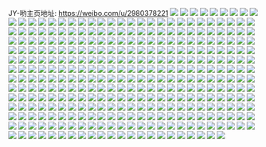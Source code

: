 JY-哟主页地址: https://weibo.com/u/2980378221 
![](https://wx4.sinaimg.cn/mw2000/b1a4f66dgy1h8qx7dz7w2j22c02c0u0y.jpg) 
![](https://wx4.sinaimg.cn/mw2000/b1a4f66dgy1h8qx7g8hywj22c02c0kjl.jpg) 
![](https://wx4.sinaimg.cn/mw2000/b1a4f66dgy1h8qx7mibsjj23402c01kz.jpg) 
![](https://wx4.sinaimg.cn/mw2000/b1a4f66dgy1h8qx7b6qalj22102101ky.jpg) 
![](https://wx4.sinaimg.cn/mw2000/b1a4f66dgy1h8qx9p96mdj22c02c07wj.jpg) 
![](https://wx4.sinaimg.cn/mw2000/b1a4f66dgy1h7hq5qtmgmj22801o07wi.jpg) 
![](https://wx4.sinaimg.cn/mw2000/b1a4f66dgy1h7hq5t4rdnj22801o04qq.jpg) 
![](https://wx4.sinaimg.cn/mw2000/b1a4f66dgy1h7hq5rllcxj22c01r0npd.jpg) 
![](https://wx4.sinaimg.cn/mw2000/b1a4f66dgy1h7hq5vvugvj22801o01ky.jpg) 
![](https://wx4.sinaimg.cn/mw2000/b1a4f66dgy1h7hq5uj48tj22801o0x6p.jpg) 
![](https://wx4.sinaimg.cn/mw2000/b1a4f66dgy1h6ryl31g5zj23401r0kjo.jpg) 
![](https://wx4.sinaimg.cn/mw2000/b1a4f66dgy1h6ryl4znovj23401r01l1.jpg) 
![](https://wx4.sinaimg.cn/mw2000/b1a4f66dgy1h6ryl0ne9lj23401r0u0y.jpg) 
![](https://wx4.sinaimg.cn/mw2000/b1a4f66dgy1h6rykynkfcj22801o0qv7.jpg) 
![](https://wx4.sinaimg.cn/mw2000/b1a4f66dgy1h6ryl7mg79j21xw1gfb2a.jpg) 
![](https://wx4.sinaimg.cn/mw2000/b1a4f66dgy1h6ryl5uxgcj23401r0b29.jpg) 
![](https://wx4.sinaimg.cn/mw2000/b1a4f66dgy1h4yevhpg2cj22342s74qr.jpg) 
![](https://wx4.sinaimg.cn/mw2000/b1a4f66dgy1h4yevjxg1fj22c0340hdx.jpg) 
![](https://wx4.sinaimg.cn/mw2000/b1a4f66dgy1h4yevll9irj22592v1b2b.jpg) 
![](https://wx4.sinaimg.cn/mw2000/b1a4f66dgy1h4yevmv1pzj22c02c0x6q.jpg) 
![](https://wx4.sinaimg.cn/mw2000/b1a4f66dgy1h4yevove45j22c02c0npf.jpg) 
![](https://wx4.sinaimg.cn/mw2000/b1a4f66dgy1h4yexdg96aj22c02c01kz.jpg) 
![](https://wx4.sinaimg.cn/mw2000/b1a4f66dgy1h4yew01x7oj22c0340qv8.jpg) 
![](https://wx4.sinaimg.cn/mw2000/b1a4f66dgy1h4yew2u94rj22c0340x6s.jpg) 
![](https://wx4.sinaimg.cn/mw2000/b1a4f66dgy1h4yevgar9cj22c0340x6s.jpg) 
![](https://wx4.sinaimg.cn/mw2000/b1a4f66dgy1h46tg9f44ij22c0340e84.jpg) 
![](https://wx4.sinaimg.cn/mw2000/b1a4f66dgy1h46tge9hrtj21r61r6qlb.jpg) 
![](https://wx4.sinaimg.cn/mw2000/b1a4f66dgy1h46tggqw2gj229131y7wj.jpg) 
![](https://wx4.sinaimg.cn/mw2000/b1a4f66dgy1h46tg5gde1j22bk3404qr.jpg) 
![](https://wx4.sinaimg.cn/mw2000/b1a4f66dgy1h46tg3k7zuj22c02c0b2b.jpg) 
![](https://wx4.sinaimg.cn/mw2000/b1a4f66dgy1h46tg77st1j22c0340hdv.jpg) 
![](https://wx4.sinaimg.cn/mw2000/b1a4f66dgy1h46tgavc4oj22c02c07wj.jpg) 
![](https://wx4.sinaimg.cn/mw2000/b1a4f66dgy1h46x6v24lfj22c02c0qv7.jpg) 
![](https://wx4.sinaimg.cn/mw2000/b1a4f66dgy1h32akxdy62j21o01o0kjl.jpg) 
![](https://wx4.sinaimg.cn/mw2000/b1a4f66dgy1h329xuw9p7j22c02c01kx.jpg) 
![](https://wx4.sinaimg.cn/mw2000/b1a4f66dgy1h329xtnpbej22c02c07wh.jpg) 
![](https://wx4.sinaimg.cn/mw2000/b1a4f66dgy1h329xw8xsjj20sg0sg7k0.jpg) 
![](https://wx4.sinaimg.cn/mw2000/b1a4f66dgy1h32avi1cf9j22c02c0b2a.jpg) 
![](https://wx4.sinaimg.cn/mw2000/b1a4f66dgy1h329xxjcmej22c02c0b29.jpg) 
![](https://wx4.sinaimg.cn/mw2000/b1a4f66dgy1h329xqzusej21nm1nmkjl.jpg) 
![](https://wx4.sinaimg.cn/mw2000/b1a4f66dgy1h32al7xitqj22c02c0b29.jpg) 
![](https://wx4.sinaimg.cn/mw2000/b1a4f66dgy1h0yvxhtwppj21ln24vb29.jpg) 
![](https://wx4.sinaimg.cn/mw2000/b1a4f66dgy1h0yvxkq728j21m225fb29.jpg) 
![](https://wx4.sinaimg.cn/mw2000/b1a4f66dgy1h0yvxfoq98j21o0280hdt.jpg) 
![](https://wx4.sinaimg.cn/mw2000/b1a4f66dgy1h0yvxo5d16j21o0280kjl.jpg) 
![](https://wx4.sinaimg.cn/mw2000/b1a4f66dgy1gyvnpn9r2tj22c02c07wi.jpg) 
![](https://wx4.sinaimg.cn/mw2000/b1a4f66dgy1gyvnpyerrrj22c02c0hdu.jpg) 
![](https://wx4.sinaimg.cn/mw2000/b1a4f66dgy1gyvnpqctxhj22c02c07wi.jpg) 
![](https://wx4.sinaimg.cn/mw2000/b1a4f66dgy1gyvnpgt74jj226b2wenpe.jpg) 
![](https://wx4.sinaimg.cn/mw2000/b1a4f66dgy1gyvnpu7ypij228y28yx6q.jpg) 
![](https://wx4.sinaimg.cn/mw2000/b1a4f66dgy1gyvnq0pe5lj221j21je81.jpg) 
![](https://wx4.sinaimg.cn/mw2000/b1a4f66dgy1gyvnpdne7vj22c0340x6r.jpg) 
![](https://wx4.sinaimg.cn/mw2000/b1a4f66dgy1gyvnpj0pvzj22c02c0b29.jpg) 
![](https://wx4.sinaimg.cn/mw2000/b1a4f66dgy1gyvnp5yq6yj22c0340kjn.jpg) 
![](https://wx4.sinaimg.cn/mw2000/b1a4f66dgy1gxov7pmzwbj23402c0b2a.jpg) 
![](https://wx4.sinaimg.cn/mw2000/b1a4f66dgy1gxok6p0xvqj2251251qv6.jpg) 
![](https://wx4.sinaimg.cn/mw2000/b1a4f66dgy1gxov7rlfovj23402c07wi.jpg) 
![](https://wx4.sinaimg.cn/mw2000/b1a4f66dgy1gxok6smpuij21080r6n99.jpg) 
![](https://wx4.sinaimg.cn/mw2000/b1a4f66dgy1gxov8cyh2wj22ds1sc7wj.jpg) 
![](https://wx4.sinaimg.cn/mw2000/b1a4f66dgy1gxok6jvmfzj23402c07wi.jpg) 
![](https://wx4.sinaimg.cn/mw2000/b1a4f66dgy1gxov8o7ldfj23402c0npg.jpg) 
![](https://wx4.sinaimg.cn/mw2000/b1a4f66dgy1gxov8gr2faj21o0280x6p.jpg) 
![](https://wx4.sinaimg.cn/mw2000/b1a4f66dgy1gxov8l9v4lj23402c0hdw.jpg) 
![](https://wx4.sinaimg.cn/mw2000/b1a4f66dgy1gvzf5nvs07j22c02c01kz.jpg) 
![](https://wx4.sinaimg.cn/mw2000/b1a4f66dgy1gvzf152pwfj21vb1vab29.jpg) 
![](https://wx4.sinaimg.cn/mw2000/b1a4f66dgy1gvz8tisrp6j22c0340npe.jpg) 
![](https://wx4.sinaimg.cn/mw2000/b1a4f66dgy1gvz8uk1vz4j21y11y1b29.jpg) 
![](https://wx4.sinaimg.cn/mw2000/b1a4f66dgy1gvz8siwil5j22c02c0x6p.jpg) 
![](https://wx4.sinaimg.cn/mw2000/b1a4f66dgy1gvz8kei8r6j22c02c0e2q.jpg) 
![](https://wx4.sinaimg.cn/mw2000/b1a4f66dgy1gvz8kp4grpj22c02c04qr.jpg) 
![](https://wx4.sinaimg.cn/mw2000/b1a4f66dgy1gvz8liirzhj22c02c04qq.jpg) 
![](https://wx4.sinaimg.cn/mw2000/b1a4f66dgy1gvz8l4mr2ij22222rlkjl.jpg) 
![](https://wx4.sinaimg.cn/mw2000/b1a4f66dgy1gvz8kst9y7j21wn2jj1ky.jpg) 
![](https://wx4.sinaimg.cn/mw2000/b1a4f66dgy1gvz8kxyfhqj21w51w5b2a.jpg) 
![](https://wx4.sinaimg.cn/mw2000/b1a4f66dgy1gvyt6z1q8yj20u00u0td5.jpg) 
![](https://wx4.sinaimg.cn/mw2000/b1a4f66dgy1gvsp29o1c9j20u00u0tgv.jpg) 
![](https://wx4.sinaimg.cn/mw2000/b1a4f66dgy1gvsp2auiq9j20u00u0grp.jpg) 
![](https://wx4.sinaimg.cn/mw2000/b1a4f66dgy1gvsp28d3dfj21400u0aml.jpg) 
![](https://wx4.sinaimg.cn/mw2000/b1a4f66dgy1gvsp2bbmjhj21400u078y.jpg) 
![](https://wx4.sinaimg.cn/mw2000/b1a4f66dgy1gvsp2bqgryj21400u0tei.jpg) 
![](https://wx4.sinaimg.cn/mw2000/b1a4f66dgy1gwgui7mb49j2140140k19.jpg) 
![](https://wx4.sinaimg.cn/mw2000/b1a4f66dgy1gwgui4rlf5j2140140gtz.jpg) 
![](https://wx4.sinaimg.cn/mw2000/b1a4f66dgy1gwgui5uuogj23402c01ky.jpg) 
![](https://wx4.sinaimg.cn/mw2000/b1a4f66dgy1gwgui702doj2140140alm.jpg) 
![](https://wx4.sinaimg.cn/mw2000/003fHmwtgy1guw4o2ga83j61o01o01kx02.jpg) 
![](https://wx4.sinaimg.cn/mw2000/003fHmwtgy1guw4o3memkj61ng1ng1g102.jpg) 
![](https://wx4.sinaimg.cn/mw2000/003fHmwtgy1guvnzc2q1wj61o01o0qqb02.jpg) 
![](https://wx4.sinaimg.cn/mw2000/003fHmwtgy1gussluljepj62c02c04qq02.jpg) 
![](https://wx4.sinaimg.cn/mw2000/003fHmwtgy1gussm9tz20j60u00u0qb002.jpg) 
![](https://wx4.sinaimg.cn/mw2000/003fHmwtgy1gussnatumhj62yr282kjm02.jpg) 
![](https://wx4.sinaimg.cn/mw2000/003fHmwtgy1gussn7mrcdj62c02c0u0z02.jpg) 
![](https://wx4.sinaimg.cn/mw2000/003fHmwtgy1gussndiuhkj63402c01kx02.jpg) 
![](https://wx4.sinaimg.cn/mw2000/003fHmwtgy1gussmpwtd0j62802801kz02.jpg) 
![](https://wx4.sinaimg.cn/mw2000/003fHmwtgy1gussnl5dbuj618g17e7wh02.jpg) 
![](https://wx4.sinaimg.cn/mw2000/003fHmwtgy1gussm8w0t3j627s27sb2b02.jpg) 
![](https://wx4.sinaimg.cn/mw2000/b1a4f66dgy1gwgug861n8j20w51g5h2o.jpg) 
![](https://wx4.sinaimg.cn/mw2000/003fHmwtgy1gu7ettk620j60u00u0gx602.jpg) 
![](https://wx4.sinaimg.cn/mw2000/003fHmwtgy1gu7elwei36j63402bz4qs02.jpg) 
![](https://wx4.sinaimg.cn/mw2000/003fHmwtgy1gu7emhqxuxj6340340npe02.jpg) 
![](https://wx4.sinaimg.cn/mw2000/003fHmwtgy1gu7em1c7bkj61gi1xub2902.jpg) 
![](https://wx4.sinaimg.cn/mw2000/003fHmwtgy1gu7em9h1lrj6340340b2e02.jpg) 
![](https://wx4.sinaimg.cn/mw2000/003fHmwtgy1gu7em36ku0j619q1ot1jp02.jpg) 
![](https://wx4.sinaimg.cn/mw2000/003fHmwtgy1gu7eme9pwmj6340340hdx02.jpg) 
![](https://wx4.sinaimg.cn/mw2000/003fHmwtgy1gu7em4l1j0j62c02c0kjm02.jpg) 
![](https://wx4.sinaimg.cn/mw2000/003fHmwtgy1gu7elzdb16j629h29hnpe02.jpg) 
![](https://wx4.sinaimg.cn/mw2000/003fHmwtgy1gtovt6np3aj61o0280e8102.jpg) 
![](https://wx4.sinaimg.cn/mw2000/003fHmwtgy1gtovt8cln2j61bq1rnx1k02.jpg) 
![](https://wx4.sinaimg.cn/mw2000/003fHmwtgy1gtovt9vh05j61f21w3ayl02.jpg) 
![](https://wx4.sinaimg.cn/mw2000/b1a4f66dgy1gsulbtsn3zj20u0140gst.jpg) 
![](https://wx4.sinaimg.cn/mw2000/b1a4f66dgy1grz70untwcj21pe1peka7.jpg) 
![](https://wx4.sinaimg.cn/mw2000/b1a4f66dgy1grz70vy0nvj21pe1pe1c6.jpg) 
![](https://wx4.sinaimg.cn/mw2000/b1a4f66dgy1grz70v95d7j21sb1sbkao.jpg) 
![](https://wx4.sinaimg.cn/mw2000/b1a4f66dgy1grchts37w4j233y1qz4qp.jpg) 
![](https://wx4.sinaimg.cn/mw2000/b1a4f66dgy1grchsw14iqj233y1qz13v.jpg) 
![](https://wx4.sinaimg.cn/mw2000/b1a4f66dgy1grchsvmgl3j215o0ng49e.jpg) 
![](https://wx4.sinaimg.cn/mw2000/b1a4f66dgy1grchytto4uj233v1qx7el.jpg) 
![](https://wx4.sinaimg.cn/mw2000/b1a4f66dgy1grchi9zie7j21sc2dsh61.jpg) 
![](https://wx4.sinaimg.cn/mw2000/b1a4f66dgy1grchsv8t3tj21a20px7fq.jpg) 
![](https://wx4.sinaimg.cn/mw2000/b1a4f66dgy1gpw4dnshroj22bf3387wj.jpg) 
![](https://wx4.sinaimg.cn/mw2000/b1a4f66dgy1gpw4df496yj20ot0x3gwr.jpg) 
![](https://wx4.sinaimg.cn/mw2000/b1a4f66dgy1gpw4dpw1ksj22c0340npf.jpg) 
![](https://wx4.sinaimg.cn/mw2000/b1a4f66dgy1gpw4dhccnnj22c0340qv6.jpg) 
![](https://wx4.sinaimg.cn/mw2000/b1a4f66dgy1gpw4djie5xj23402c0e83.jpg) 
![](https://wx4.sinaimg.cn/mw2000/b1a4f66dgy1gpw4duv9nnj22c03401kz.jpg) 
![](https://wx4.sinaimg.cn/mw2000/b1a4f66dgy1gpw4qyrsl0j21wl1wlwwc.jpg) 
![](https://wx4.sinaimg.cn/mw2000/b1a4f66dgy1gpw4dear7uj22c0340hdu.jpg) 
![](https://wx4.sinaimg.cn/mw2000/b1a4f66dgy1gpw4qziedgj21pr1prwts.jpg) 
![](https://wx4.sinaimg.cn/mw2000/b1a4f66dgy1gpw4dliq7bj22br33ob2b.jpg) 
![](https://wx4.sinaimg.cn/mw2000/b1a4f66dgy1gpw4nvzpdwj20wj17dqht.jpg) 
![](https://wx4.sinaimg.cn/mw2000/b1a4f66dgy1gpw4orduldj22c0340hdv.jpg) 
![](https://wx4.sinaimg.cn/mw2000/b1a4f66dgy1gp8s5ot6xbj216o1kwx6q.jpg) 
![](https://wx4.sinaimg.cn/mw2000/b1a4f66dgy1gp8s5pthc1j216o1kwu0y.jpg) 
![](https://wx4.sinaimg.cn/mw2000/b1a4f66dgy1gp8s5ym065j23402c07wt.jpg) 
![](https://wx4.sinaimg.cn/mw2000/b1a4f66dgy1gp8s5rwqxmj22801o0e87.jpg) 
![](https://wx4.sinaimg.cn/mw2000/b1a4f66dgy1gp8s5ngdd0j22801o0hdz.jpg) 
![](https://wx4.sinaimg.cn/mw2000/003fHmwtgy1guw4uypctbj61400u0q9l02.jpg) 
![](https://wx4.sinaimg.cn/mw2000/003fHmwtgy1guw4swu65ej63402c07wk02.jpg) 
![](https://wx4.sinaimg.cn/mw2000/003fHmwtgy1guw4stt4c7j63402c0u0z02.jpg) 
![](https://wx4.sinaimg.cn/mw2000/b1a4f66dgy1glr69ws8gej20u014014g.jpg) 
![](https://wx4.sinaimg.cn/mw2000/b1a4f66dgy1glr62435e1j20u0140wu8.jpg) 
![](https://wx4.sinaimg.cn/mw2000/b1a4f66dgy1glr624tn2aj20u00u0n2s.jpg) 
![](https://wx4.sinaimg.cn/mw2000/b1a4f66dgy1glr6205rqhj20u0140qhx.jpg) 
![](https://wx4.sinaimg.cn/mw2000/b1a4f66dgy1glr629t4orj20u0140qat.jpg) 
![](https://wx4.sinaimg.cn/mw2000/b1a4f66dgy1glr626feulj20u0140dp2.jpg) 
![](https://wx4.sinaimg.cn/mw2000/003fHmwtgy1guw5ktvzpej60u00u0n0u02.jpg) 
![](https://wx4.sinaimg.cn/mw2000/003fHmwtgy1guw5kuixx7j60u00u00wy02.jpg) 
![](https://wx4.sinaimg.cn/mw2000/003fHmwtgy1guw5ku8aywj60u00u0n0x02.jpg) 
![](https://wx4.sinaimg.cn/mw2000/b1a4f66dgy1gl1oj70mnuj22801o0npd.jpg) 
![](https://wx4.sinaimg.cn/mw2000/b1a4f66dgy1gl1oj68ygaj22801o0qv5.jpg) 
![](https://wx4.sinaimg.cn/mw2000/b1a4f66dgy1gl1oj29crvj21o0280x6p.jpg) 
![](https://wx4.sinaimg.cn/mw2000/b1a4f66dgy1gl1oj3nutvj22801o0qv5.jpg) 
![](https://wx4.sinaimg.cn/mw2000/b1a4f66dgy1gl1oj52gspj22801o0npd.jpg) 
![](https://wx4.sinaimg.cn/mw2000/003fHmwtgy1guw5ol4ylfj60wi0wit8q02.jpg) 
![](https://wx4.sinaimg.cn/mw2000/003fHmwtgy1guw5nvtbqgj60wi0wit8q02.jpg) 
![](https://wx4.sinaimg.cn/mw2000/003fHmwtgy1guw5okiq0fj60wi0wit8q02.jpg) 
![](https://wx4.sinaimg.cn/mw2000/003fHmwtgy1guw5okvl7nj60wi0wit8q02.jpg) 
![](https://wx4.sinaimg.cn/mw2000/b1a4f66dgy1gknjq55q1hj22as32e1kz.jpg) 
![](https://wx4.sinaimg.cn/mw2000/b1a4f66dgy1gknjq9ywdlj21w01eznpd.jpg) 
![](https://wx4.sinaimg.cn/mw2000/b1a4f66dgy1gknjumz8a7j21vz2io4qr.jpg) 
![](https://wx4.sinaimg.cn/mw2000/b1a4f66dgy1gknjq84yrxj21w02ioqv6.jpg) 
![](https://wx4.sinaimg.cn/mw2000/b1a4f66dgy1gknjqcqbm2j22c02c0u0x.jpg) 
![](https://wx4.sinaimg.cn/mw2000/b1a4f66dgy1gknjqbn03nj21vz2io7wj.jpg) 
![](https://wx4.sinaimg.cn/mw2000/b1a4f66dgy1gk2obbxq9aj21z41hc1kz.jpg) 
![](https://wx4.sinaimg.cn/mw2000/003fHmwtgy1guxk2gr2zqj618g0xc7bg02.jpg) 
![](https://wx4.sinaimg.cn/mw2000/003fHmwtgy1guxk2jrvrjj61n918gkjl02.jpg) 
![](https://wx4.sinaimg.cn/mw2000/003fHmwtgy1guxk2hbtvgj618g0xcjx802.jpg) 
![](https://wx4.sinaimg.cn/mw2000/003fHmwtgy1guxk2g400fj618g0xcgsb02.jpg) 
![](https://wx4.sinaimg.cn/mw2000/003fHmwtgy1guxk2hppopj618g0xcgpt02.jpg) 
![](https://wx4.sinaimg.cn/mw2000/003fHmwtgy1guxk2j07i3j63402c04qq02.jpg) 
![](https://wx4.sinaimg.cn/mw2000/003fHmwtgy1guxk2i2pwvj618g0xcgou02.jpg) 
![](https://wx4.sinaimg.cn/mw2000/b1a4f66dgy1ggvem629tvj20u00u9128.jpg) 
![](https://wx4.sinaimg.cn/mw2000/b1a4f66dgy1ggvem70tfsj20u00u048x.jpg) 
![](https://wx4.sinaimg.cn/mw2000/b1a4f66dgy1ggvem7ut8xj20u00u0jzi.jpg) 
![](https://wx4.sinaimg.cn/mw2000/b1a4f66dgy1ggvem440tuj20u00u016l.jpg) 
![](https://wx4.sinaimg.cn/mw2000/b1a4f66dgy1ggvembap0ij21400u0gvg.jpg) 
![](https://wx4.sinaimg.cn/mw2000/b1a4f66dgy1ggvem9206xj20u0140wtw.jpg) 
![](https://wx4.sinaimg.cn/mw2000/b1a4f66dgy1ggvema381jj21400u0h20.jpg) 
![](https://wx4.sinaimg.cn/mw2000/b1a4f66dgy1ggvem5609ij20u00u0qfg.jpg) 
![](https://wx4.sinaimg.cn/mw2000/b1a4f66dgy1ggvem2o8x5j20u00u0n5b.jpg) 
![](https://wx4.sinaimg.cn/mw2000/b1a4f66dgy1gdff2snrm3j22c0340hdu.jpg) 
![](https://wx4.sinaimg.cn/mw2000/b1a4f66dgy1gdff31fh9ij21o01o0hdt.jpg) 
![](https://wx4.sinaimg.cn/mw2000/b1a4f66dgy1gdff2uu29bj22c0340hdu.jpg) 
![](https://wx4.sinaimg.cn/mw2000/b1a4f66dgy1gdff2yiz44j22c0340kjm.jpg) 
![](https://wx4.sinaimg.cn/mw2000/b1a4f66dgy1gdff303x3ij225e2v71ky.jpg) 
![](https://wx4.sinaimg.cn/mw2000/b1a4f66dgy1gdff32kqksj21o01o0e81.jpg) 
![](https://wx4.sinaimg.cn/mw2000/b1a4f66dgy1gdff2wqcnbj22c0340hdu.jpg) 
![](https://wx4.sinaimg.cn/mw2000/003fHmwtgy1gv05krsflvj60wi0wit8q02.jpg) 
![](https://wx4.sinaimg.cn/mw2000/003fHmwtgy1gv05ks7k9hj60wi0wit8q02.jpg) 
![](https://wx4.sinaimg.cn/mw2000/b1a4f66dgy1gcx170tfrjj21o01o0qv5.jpg) 
![](https://wx4.sinaimg.cn/mw2000/b1a4f66dgy1gcx16yt1fzj21o01o0qv5.jpg) 
![](https://wx4.sinaimg.cn/mw2000/b1a4f66dgy1gcx173j238j21o01o01ky.jpg) 
![](https://wx4.sinaimg.cn/mw2000/b1a4f66dgy1gcx7rto0u8j21o01o0e81.jpg) 
![](https://wx4.sinaimg.cn/mw2000/b1a4f66dgy1gc4wphonedj20v80v9whp.jpg) 
![](https://wx4.sinaimg.cn/mw2000/b1a4f66dgy1gc4wpgpd94j21j41j4kc2.jpg) 
![](https://wx4.sinaimg.cn/mw2000/b1a4f66dgy1gc4wq6wigtj20v90v9whp.jpg) 
![](https://wx4.sinaimg.cn/mw2000/b1a4f66dgy1gc4wp3tn11j21o01o0x47.jpg) 
![](https://wx4.sinaimg.cn/mw2000/b1a4f66dgy1gc4wq7m5bxj20v90v9whp.jpg) 
![](https://wx4.sinaimg.cn/mw2000/b1a4f66dgy1gc4wp7v4moj21o01o0ttm.jpg) 
![](https://wx4.sinaimg.cn/mw2000/b1a4f66dgy1gc4wq8cnstj20v90v9whp.jpg) 
![](https://wx4.sinaimg.cn/mw2000/b1a4f66dgy1gc4wpchgrjj21ih1ihqn0.jpg) 
![](https://wx4.sinaimg.cn/mw2000/b1a4f66dgy1gc4wqz8h31j20v90v9whp.jpg) 
![](https://wx4.sinaimg.cn/mw2000/b1a4f66dgy1gbkkfcx72cj21o02801kx.jpg) 
![](https://wx4.sinaimg.cn/mw2000/b1a4f66dgy1gbkkf3n6frj2254254e82.jpg) 
![](https://wx4.sinaimg.cn/mw2000/b1a4f66dgy1gbkkf87upij21o02801kx.jpg) 
![](https://wx4.sinaimg.cn/mw2000/b1a4f66dgy1gbkkfi2lwwj23402c0u0x.jpg) 
![](https://wx4.sinaimg.cn/mw2000/b1a4f66dgy1gbkkfai2y3j22801o04pl.jpg) 
![](https://wx4.sinaimg.cn/mw2000/b1a4f66dgy1gbkkf6uj2oj23402c07wi.jpg) 
![](https://wx4.sinaimg.cn/mw2000/b1a4f66dgy1gbkkfbss68j21o02801kx.jpg) 
![](https://wx4.sinaimg.cn/mw2000/b1a4f66dgy1gbkkf9c32zj21o02801kx.jpg) 
![](https://wx4.sinaimg.cn/mw2000/b1a4f66dgy1gdzwj0y1e9j22c02c04qr.jpg) 
![](https://wx4.sinaimg.cn/mw2000/b1a4f66dgy1gaocyx0lmhj21400u011w.jpg) 
![](https://wx4.sinaimg.cn/mw2000/b1a4f66dgy1gaocyz3mdpj20u00u0gvh.jpg) 
![](https://wx4.sinaimg.cn/mw2000/b1a4f66dgy1gaocyxo2gmj21400u0tgc.jpg) 
![](https://wx4.sinaimg.cn/mw2000/b1a4f66dgy1gaocyvz89aj20u00u0n77.jpg) 
![](https://wx4.sinaimg.cn/mw2000/b1a4f66dgy1gaocyy5v99j21400u0n35.jpg) 
![](https://wx4.sinaimg.cn/mw2000/b1a4f66dgy1gaocywg12nj20u00u049i.jpg) 
![](https://wx4.sinaimg.cn/mw2000/b1a4f66dgy1gaocyymplwj20u00u0wo7.jpg) 
![](https://wx4.sinaimg.cn/mw2000/b1a4f66dgy1gaocyv5p1hj21400u0thu.jpg) 
![](https://wx4.sinaimg.cn/mw2000/b1a4f66dgy1gaocyzxnvqj21400u0dum.jpg) 
![](https://wx4.sinaimg.cn/mw2000/b1a4f66dgy1g9garjt4jyj21ne1nd7wi.jpg) 
![](https://wx4.sinaimg.cn/mw2000/b1a4f66dgy1g9gaznohl6j20me0mfk1b.jpg) 
![](https://wx4.sinaimg.cn/mw2000/b1a4f66dgy1g9gawduli4j215m15mqv5.jpg) 
![](https://wx4.sinaimg.cn/mw2000/b1a4f66dgy1g9ganw2kncj21o01o0kjm.jpg) 
![](https://wx4.sinaimg.cn/mw2000/b1a4f66dgy1g9ganuggpbj21ne1ndnpd.jpg) 
![](https://wx4.sinaimg.cn/mw2000/b1a4f66dgy1g9ganxmu78j21o01o0kjm.jpg) 
![](https://wx4.sinaimg.cn/mw2000/b1a4f66dgy1g9gazl289rj21o01o0kjn.jpg) 
![](https://wx4.sinaimg.cn/mw2000/b1a4f66dgy1g9ganlzgc0j22o02o0e84.jpg) 
![](https://wx4.sinaimg.cn/mw2000/b1a4f66dgy1g9gazn4e0pj21901904qq.jpg) 
![](https://wx4.sinaimg.cn/mw2000/b1a4f66dgy1g9bogubpljj21901o0hdu.jpg) 
![](https://wx4.sinaimg.cn/mw2000/b1a4f66dgy1g9bogrukuvj21901o0e81.jpg) 
![](https://wx4.sinaimg.cn/mw2000/b1a4f66dgy1g9bogy9mjsj21901o0kjm.jpg) 
![](https://wx4.sinaimg.cn/mw2000/b1a4f66dgy1g9bognsn64j212a1f0wxo.jpg) 
![](https://wx4.sinaimg.cn/mw2000/b1a4f66dgy1g9bogssdw8j21o0190b29.jpg) 
![](https://wx4.sinaimg.cn/mw2000/b1a4f66dgy1g9bogqj4c6j21901o0x6p.jpg) 
![](https://wx4.sinaimg.cn/mw2000/b1a4f66dgy1g9bogw0t0oj21901o0kjm.jpg) 
![](https://wx4.sinaimg.cn/mw2000/b1a4f66dgy1g9bogp5xmzj21901o0u0x.jpg) 
![](https://wx4.sinaimg.cn/mw2000/b1a4f66dgy1g9bogzz1lgj21901o0kjm.jpg) 
![](https://wx4.sinaimg.cn/mw2000/b1a4f66dly1g7j54192akj22kc2kckjq.jpg) 
![](https://wx4.sinaimg.cn/mw2000/b1a4f66dly1g7j4x357ehj21901o07sz.jpg) 
![](https://wx4.sinaimg.cn/mw2000/b1a4f66dly1g7j4xehc26j21901o04qq.jpg) 
![](https://wx4.sinaimg.cn/mw2000/b1a4f66dly1g7j4xh79rrj21901o07wi.jpg) 
![](https://wx4.sinaimg.cn/mw2000/b1a4f66dly1g7j4x95590j22o02o01l2.jpg) 
![](https://wx4.sinaimg.cn/mw2000/b1a4f66dly1g7j4xipp4hj21901o07wi.jpg) 
![](https://wx4.sinaimg.cn/mw2000/b1a4f66dly1g7j4xfzu3wj21901o01ky.jpg) 
![](https://wx4.sinaimg.cn/mw2000/b1a4f66dly1g7j4xk1lsoj21901o07wi.jpg) 
![](https://wx4.sinaimg.cn/mw2000/b1a4f66dly1g7j54z1ninj21o01o0x6q.jpg) 
![](https://wx4.sinaimg.cn/mw2000/b1a4f66dly1g77hpb99coj21901o04qq.jpg) 
![](https://wx4.sinaimg.cn/mw2000/b1a4f66dly1g77hsg4c9cj21400u0jwv.jpg) 
![](https://wx4.sinaimg.cn/mw2000/b1a4f66dly1g77hvmmvz7j21o01o0x6q.jpg) 
![](https://wx4.sinaimg.cn/mw2000/b1a4f66dly1g77hsc08a4j23k02o01l0.jpg) 
![](https://wx4.sinaimg.cn/mw2000/b1a4f66dly1g77ho6efngj21o01o0x6r.jpg) 
![](https://wx4.sinaimg.cn/mw2000/b1a4f66dly1g77hrhxsqcj23k02o07wk.jpg) 
![](https://wx4.sinaimg.cn/mw2000/b1a4f66dly1g77hql1y13j21o01o04qr.jpg) 
![](https://wx4.sinaimg.cn/mw2000/b1a4f66dly1g77hstnzpdj22o02o0x6p.jpg) 
![](https://wx4.sinaimg.cn/mw2000/b1a4f66dly1g77hote6voj21901o0b2a.jpg) 
![](https://wx4.sinaimg.cn/mw2000/b1a4f66dly1g6u43yt9fnj23k02o0x6t.jpg) 
![](https://wx4.sinaimg.cn/mw2000/b1a4f66dly1g6u3w6cxdfj23k02o0x6q.jpg) 
![](https://wx4.sinaimg.cn/mw2000/b1a4f66dly1g6u3vk7afcj23k02o0e85.jpg) 
![](https://wx4.sinaimg.cn/mw2000/b1a4f66dly1g6u3waalr3j21nz18zu0y.jpg) 
![](https://wx4.sinaimg.cn/mw2000/b1a4f66dly1g6u3vstlj3j22o02o07wl.jpg) 
![](https://wx4.sinaimg.cn/mw2000/b1a4f66dly1g6u3w7bp9mj20u00u0ndt.jpg) 
![](https://wx4.sinaimg.cn/mw2000/b1a4f66dly1g6u3w1t5pxj22o02o04qt.jpg) 
![](https://wx4.sinaimg.cn/mw2000/b1a4f66dly1g6u47lqd7pj20tz0tzdsa.jpg) 
![](https://wx4.sinaimg.cn/mw2000/b1a4f66dgy1gznvgcmwfej215n15mdrd.jpg) 
![](https://wx4.sinaimg.cn/mw2000/b1a4f66dgy1g5jh6nwk6fj20u00u044j.jpg) 
![](https://wx4.sinaimg.cn/mw2000/b1a4f66dgy1g5jh6svf5sj20u00u0tcc.jpg) 
![](https://wx4.sinaimg.cn/mw2000/b1a4f66dgy1g5jh6ovfufj20u00u00x3.jpg) 
![](https://wx4.sinaimg.cn/mw2000/b1a4f66dgy1g5jh6mmcb0j21400u0789.jpg) 
![](https://wx4.sinaimg.cn/mw2000/b1a4f66dgy1g5jh6tgtq0j20u00u0jtj.jpg) 
![](https://wx4.sinaimg.cn/mw2000/b1a4f66dgy1g5jh6ldzo7j21400u0gp5.jpg) 
![](https://wx4.sinaimg.cn/mw2000/b1a4f66dgy1g5jh6qwf7zj20u00u0jwc.jpg) 
![](https://wx4.sinaimg.cn/mw2000/b1a4f66dgy1g5jh6s1e2yj20u00u0afg.jpg) 
![](https://wx4.sinaimg.cn/mw2000/b1a4f66dgy1g5jh6ptbl9j20u00u043j.jpg) 
![](https://wx4.sinaimg.cn/mw2000/b1a4f66dgy1gw5zu3oimvj20u0140dsd.jpg) 
![](https://wx4.sinaimg.cn/mw2000/b1a4f66dgy1gzlktk1suwj231g2a3e82.jpg) 
![](https://wx4.sinaimg.cn/mw2000/b1a4f66dgy1gzlktdzcezj23k02o0qv8.jpg) 
![](https://wx4.sinaimg.cn/mw2000/b1a4f66dly1g3y8scu892j21400u0x6b.jpg) 
![](https://wx4.sinaimg.cn/mw2000/b1a4f66dly1g3y8sby4y8j20u01401kx.jpg) 
![](https://wx4.sinaimg.cn/mw2000/b1a4f66dly1g3y8sauzh0j20u0140ke4.jpg) 
![](https://wx4.sinaimg.cn/mw2000/b1a4f66dly1g3y8s551t8j21400u04qp.jpg) 
![](https://wx4.sinaimg.cn/mw2000/b1a4f66dly1g3y8sdvyfhj21400u07wh.jpg) 
![](https://wx4.sinaimg.cn/mw2000/b1a4f66dly1g3y8s6g47uj21400u01kx.jpg) 
![](https://wx4.sinaimg.cn/mw2000/b1a4f66dly1g3wa3xllj6j20u00u0dxb.jpg) 
![](https://wx4.sinaimg.cn/mw2000/b1a4f66dly1g3wa1d3637j21o0190x6p.jpg) 
![](https://wx4.sinaimg.cn/mw2000/b1a4f66dly1g3wa0v9d01j21o01901ky.jpg) 
![](https://wx4.sinaimg.cn/mw2000/b1a4f66dly1g3wa0jrqbbj20u00u0dv2.jpg) 
![](https://wx4.sinaimg.cn/mw2000/003fHmwtgy1guweh0jrxbj60u00u0dm802.jpg) 
![](https://wx4.sinaimg.cn/mw2000/003fHmwtgy1guweb7gdrfj61400u0ak302.jpg) 
![](https://wx4.sinaimg.cn/mw2000/003fHmwtgy1guwehybex3j63k02o04qu02.jpg) 
![](https://wx4.sinaimg.cn/mw2000/003fHmwtgy1guweb7r69xj61400u0k2402.jpg) 
![](https://wx4.sinaimg.cn/mw2000/b1a4f66dgy1gzlksrq8u6j23g62l4u0y.jpg) 
![](https://wx4.sinaimg.cn/mw2000/b1a4f66dgy1g3i8duja9kj21901o0b2b.jpg) 
![](https://wx4.sinaimg.cn/mw2000/b1a4f66dgy1g3i8eibmflj21901o01kz.jpg) 
![](https://wx4.sinaimg.cn/mw2000/b1a4f66dgy1g3i8f7crd8j21901o07wj.jpg) 
![](https://wx4.sinaimg.cn/mw2000/b1a4f66dgy1g3i8d2buecj21o0190e83.jpg) 
![](https://wx4.sinaimg.cn/mw2000/b1a4f66dgy1g3i8h6sq3kj20rs15o1kx.jpg) 
![](https://wx4.sinaimg.cn/mw2000/b1a4f66dgy1g3i8fm1xejj21o0190qv6.jpg) 
![](https://wx4.sinaimg.cn/mw2000/b1a4f66dgy1g3i8hei9mgj21901o0npf.jpg) 
![](https://wx4.sinaimg.cn/mw2000/b1a4f66dgy1g3i8i1qji7j21o0190x6r.jpg) 
![](https://wx4.sinaimg.cn/mw2000/b1a4f66dgy1g3i8g0r8sdj217y1mlqv6.jpg) 
![](https://wx4.sinaimg.cn/mw2000/b1a4f66dgy1g0bt7rg0q1j21o01o0x6r.jpg) 
![](https://wx4.sinaimg.cn/mw2000/b1a4f66dgy1g0bt7sdrexj21o01o0kjn.jpg) 
![](https://wx4.sinaimg.cn/mw2000/b1a4f66dgy1g0bt7usytrj21o01o07wj.jpg) 
![](https://wx4.sinaimg.cn/mw2000/b1a4f66dgy1g0bt54xathj21o01o0e83.jpg) 
![](https://wx4.sinaimg.cn/mw2000/b1a4f66dgy1g0bt7y6unfj22o02o0u11.jpg) 
![](https://wx4.sinaimg.cn/mw2000/b1a4f66dgy1g0bt5vtzudj21o01o01kz.jpg) 
![](https://wx4.sinaimg.cn/mw2000/b1a4f66dgy1g0bt82fqpgj22o02o0x6u.jpg) 
![](https://wx4.sinaimg.cn/mw2000/b1a4f66dgy1g0bt852lm8j21o01o07wj.jpg) 
![](https://wx4.sinaimg.cn/mw2000/b1a4f66dgy1g0bt880j99j22c02c04qs.jpg) 
![](https://wx4.sinaimg.cn/mw2000/b1a4f66dly1fwm2cyk2nej20qo0zb49n.jpg) 
![](https://wx4.sinaimg.cn/mw2000/b1a4f66dly1fwm2cvg8nzj21o0190kjm.jpg) 
![](https://wx4.sinaimg.cn/mw2000/b1a4f66dly1fwm2d1dfugj20qo0zk10w.jpg) 
![](https://wx4.sinaimg.cn/mw2000/b1a4f66dly1fwm2br8xmrj20tz0mhtkj.jpg) 
![](https://wx4.sinaimg.cn/mw2000/b1a4f66dly1fwm2cab5rlj23402c0u10.jpg) 
![](https://wx4.sinaimg.cn/mw2000/b1a4f66dly1fwm2cl1ae0j21o0190npe.jpg) 
![](https://wx4.sinaimg.cn/mw2000/003fHmwtgy1guw601nz0bj63402c0kjq02.jpg) 
![](https://wx4.sinaimg.cn/mw2000/003fHmwtgy1guw602l8g1j61o01o0e5r02.jpg) 
![](https://wx4.sinaimg.cn/mw2000/003fHmwtgy1guw600923sj62o02o0npf02.jpg) 
![](https://wx4.sinaimg.cn/mw2000/b1a4f66dly1ftea2dlqu8j21ho1hoe81.jpg) 
![](https://wx4.sinaimg.cn/mw2000/003fHmwtgy1guw63nt9gvj60wi0wit8q02.jpg) 
![](https://wx4.sinaimg.cn/mw2000/b1a4f66dly1ftea2ny5aqj21ho1hokjl.jpg) 
![](https://wx4.sinaimg.cn/mw2000/003fHmwtgy1guw63o5r8jj60wi0wit8q02.jpg) 
![](https://wx4.sinaimg.cn/mw2000/b1a4f66dly1ftea2r6hkyj21ho1hokjl.jpg) 
![](https://wx4.sinaimg.cn/mw2000/003fHmwtgy1guw63ovi1vj60wi0wit8q02.jpg) 
![](https://wx4.sinaimg.cn/mw2000/b1a4f66dly1ftea2k0c92j21ho1ho7wh.jpg) 
![](https://wx4.sinaimg.cn/mw2000/003fHmwtgy1guw63okl2gj60wi0wit8q02.jpg) 
![](https://wx4.sinaimg.cn/mw2000/b1a4f66dly1ftea250gpfj21ho1honpd.jpg) 
![](https://wx4.sinaimg.cn/mw2000/b1a4f66dly1fq275cuxraj21w02ioe86.jpg) 
![](https://wx4.sinaimg.cn/mw2000/b1a4f66dly1fq275ignumj21w02ioqv5.jpg) 
![](https://wx4.sinaimg.cn/mw2000/b1a4f66dly1fq276c3hq9j21w02iohdy.jpg) 
![](https://wx4.sinaimg.cn/mw2000/b1a4f66dly1fq2cs6lrlij21w02iou13.jpg) 
